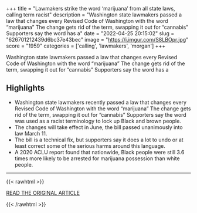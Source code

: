 +++
title = "Lawmakers strike the word ‘marijuana’ from all state laws, calling term racist"
description = "Washington state lawmakers passed a law that changes every Revised Code of Washington with the word “marijuana” The change gets rid of the term, swapping it out for “cannabis” Supporters say the word has a"
date = "2022-04-25 20:15:02"
slug = "626701212439d6bc37e43bec"
image = "https://i.imgur.com/S8LBOpr.jpg"
score = "1959"
categories = ['calling', 'lawmakers', 'morgan']
+++

Washington state lawmakers passed a law that changes every Revised Code of Washington with the word “marijuana” The change gets rid of the term, swapping it out for “cannabis” Supporters say the word has a

## Highlights

- Washington state lawmakers recently passed a law that changes every Revised Code of Washington with the word “marijuana” The change gets rid of the term, swapping it out for “cannabis” Supporters say the word was used as a racist terminology to lock up Black and brown people.
- The changes will take effect in June, the bill passed unanimously into law March 11.
- The bill is a technical fix, but supporters say it does a lot to undo or at least correct some of the serious harms around this language.
- A 2020 ACLU report found that nationwide, Black people were still 3.6 times more likely to be arrested for marijuana possession than white people.

---

{{< rawhtml >}}
  <p class="article-category">
    <a target="_blank" href="https://www.kiro7.com/news/local/lawmakers-strike-word-marijuana-all-state-laws-calling-term-racist/MJOQZ7OCK5CUDLBA2H53CYOJXE/">READ THE ORIGINAL ARTICLE</a>
  </p>
{{< /rawhtml >}}
